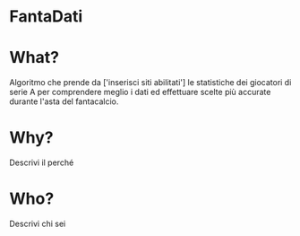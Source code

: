 # FantaDati

<h1> What? </h1>

Algoritmo che prende da ['inserisci siti abilitati'] le statistiche dei giocatori di serie A per comprendere meglio i dati ed effettuare scelte più accurate durante l'asta del fantacalcio.

<h1> Why? </h1>

Descrivi il perché
  
<h1> Who? </h1>

Descrivi chi sei

